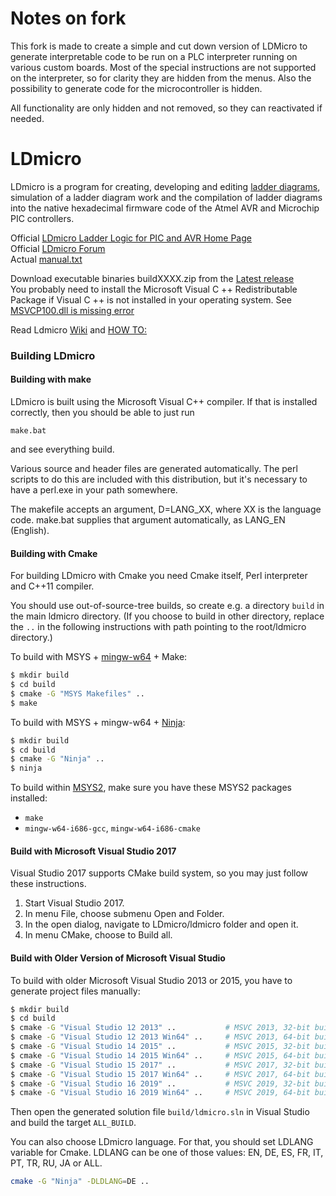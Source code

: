 # Notes on fork
This fork is made to create a simple and cut down version of LDMicro to generate interpretable code to be run on a PLC interpreter running on various custom boards.
Most of the special instructions are not supported on the interpreter, so for clarity they are hidden from the menus. Also the possibility to generate code for the microcontroller is hidden.

All functionality are only hidden and not removed, so they can reactivated if needed.

# LDmicro 
LDmicro is a program for creating, developing and editing [ladder diagrams](https://en.wikipedia.org/wiki/Ladder_logic),
simulation of a ladder diagram work
and the compilation of ladder diagrams into the native hexadecimal firmware code of the Atmel AVR and Microchip PIC controllers.

Official [LDmicro Ladder Logic for PIC and AVR Home Page](http://cq.cx/ladder.pl)  
Official [LDmicro Forum](http://cq.cx/ladder-forum.pl)  
Actual [manual.txt](https://github.com/LDmicro/LDmicro/blob/master/ldmicro/manual.txt)  

Download executable binaries buildXXXX.zip from the [Latest release](https://github.com/LDmicro/LDmicro/releases/latest)  
You probably need to install the Microsoft Visual C ++ Redistributable Package if Visual C ++ is not installed in your operating system. See [MSVCP100.dll is missing error](https://github.com/LDmicro/LDmicro/issues/174)  

Read Ldmicro [Wiki](https://github.com/LDmicro/LDmicro/wiki) and [HOW TO:](https://github.com/LDmicro/LDmicro/wiki/HOW-TO)  

### Building LDmicro

#### Building with make

LDmicro is built using the Microsoft Visual C++ compiler. If that is
installed correctly, then you should be able to just run

    make.bat

and see everything build.

Various source and header files are generated automatically. The perl
scripts to do this are included with this distribution, but it's necessary
to have a perl.exe in your path somewhere.

The makefile accepts an argument, D=LANG_XX, where XX is the language
code. make.bat supplies that argument automatically, as LANG_EN (English).

#### Building with Cmake

For building LDmicro with Cmake you need Cmake itself, Perl interpreter and C++11 compiler.

You should use out-of-source-tree builds, so create e.g. a directory
`build` in the main ldmicro directory. (If you choose to build in other
directory, replace the `..` in the following instructions with path pointing
to the root/ldmicro directory.)

To build with MSYS + [mingw-w64](http://mingw-w64.org) + Make:
```sh
$ mkdir build
$ cd build
$ cmake -G "MSYS Makefiles" ..
$ make
```

To build with MSYS + mingw-w64 + [Ninja](http://martine.github.io/ninja):
```sh
$ mkdir build
$ cd build
$ cmake -G "Ninja" ..
$ ninja
```

To build within [MSYS2](http://msys2.github.io), make sure you have these
MSYS2 packages installed:
* `make`
* `mingw-w64-i686-gcc`, `mingw-w64-i686-cmake`

#### Build with Microsoft Visual Studio 2017

Visual Studio 2017 supports CMake build system, so you may just follow these
instructions.
1. Start Visual Studio 2017.
2. In menu File, choose submenu Open and Folder.
3. In the open dialog, navigate to LDmicro/ldmicro folder and open it.
4. In menu CMake, choose to Build all.

#### Build with Older Version of Microsoft Visual Studio

To build with older Microsoft Visual Studio 2013 or 2015, you have to
generate project files manually:
```sh
$ mkdir build
$ cd build
$ cmake -G "Visual Studio 12 2013" ..           # MSVC 2013, 32-bit build
$ cmake -G "Visual Studio 12 2013 Win64" ..     # MSVC 2013, 64-bit build
$ cmake -G "Visual Studio 14 2015" ..           # MSVC 2015, 32-bit build
$ cmake -G "Visual Studio 14 2015 Win64" ..     # MSVC 2015, 64-bit build
$ cmake -G "Visual Studio 15 2017" ..           # MSVC 2017, 32-bit build
$ cmake -G "Visual Studio 15 2017 Win64" ..     # MSVC 2017, 64-bit build
$ cmake -G "Visual Studio 16 2019" ..           # MSVC 2019, 32-bit build
$ cmake -G "Visual Studio 16 2019 Win64" ..     # MSVC 2019, 64-bit build
```
Then open the generated solution file `build/ldmicro.sln` in Visual Studio and
build the target `ALL_BUILD`.

You can also choose LDmicro language. For that, you should set LDLANG variable for Cmake.
LDLANG can be one of those values: EN, DE, ES, FR, IT, PT, TR, RU, JA or ALL.
```sh
cmake -G "Ninja" -DLDLANG=DE ..
```
